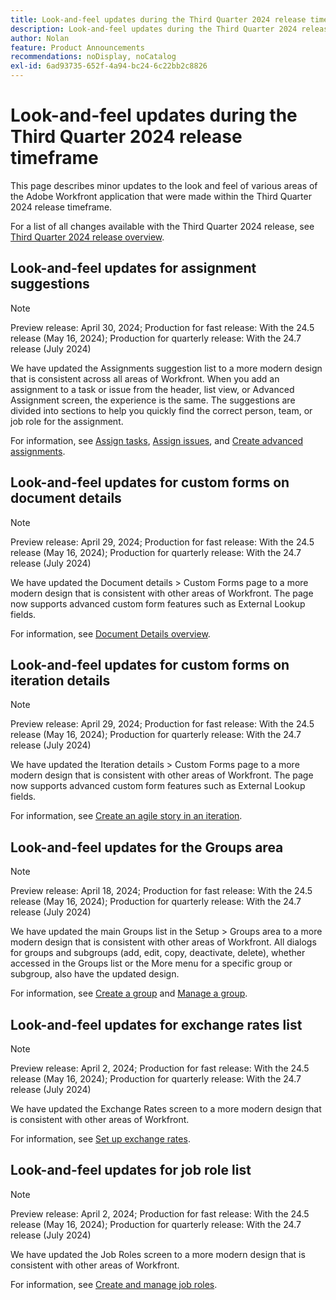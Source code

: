 ```yaml
---
title: Look-and-feel updates during the Third Quarter 2024 release time frame
description: Look-and-feel updates during the Third Quarter 2024 release time frame
author: Nolan
feature: Product Announcements
recommendations: noDisplay, noCatalog
exl-id: 6ad93735-652f-4a94-bc24-6c22bb2c8826
---
```

# Look-and-feel updates during the Third Quarter 2024 release timeframe

This page describes minor updates to the look and feel of various areas of the Adobe Workfront application that were made within the Third Quarter 2024 release timeframe.

For a list of all changes available with the Third Quarter 2024 release, see [Third Quarter 2024 release overview](/help/quicksilver/product-announcements/product-releases/24-q3-release-activity/24-q3-release-overview.md).



## Look-and-feel updates for assignment suggestions

>[!NOTE]
>
>Preview release: April 30, 2024; Production for fast release: With the 24.5 release (May 16, 2024); Production for quarterly release: With the 24.7 release (July 2024)

We have updated the Assignments suggestion list to a more modern design that is consistent across all areas of Workfront. When you add an assignment to a task or issue from the header, list view, or Advanced Assignment screen, the experience is the same. The suggestions are divided into sections to help you quickly find the correct person, team, or job role for the assignment.

For information, see [Assign tasks](/help/quicksilver/manage-work/tasks/assign-tasks/assign-tasks.md), [Assign issues](/help/quicksilver/manage-work/issues/manage-issues/assign-issues.md), and [Create advanced assignments](/help/quicksilver/manage-work/tasks/assign-tasks/create-advanced-assignments.md).

## Look-and-feel updates for custom forms on document details

>[!NOTE]
>
>Preview release: April 29, 2024; Production for fast release: With the 24.5 release (May 16, 2024); Production for quarterly release: With the 24.7 release (July 2024)

We have updated the Document details > Custom Forms page to a more modern design that is consistent with other areas of Workfront. The page now supports advanced custom form features such as External Lookup fields.

For information, see [Document Details overview](/help/quicksilver/documents/managing-documents/document-details-overview.md).

## Look-and-feel updates for custom forms on iteration details

>[!NOTE]
>
>Preview release: April 29, 2024; Production for fast release: With the 24.5 release (May 16, 2024); Production for quarterly release: With the 24.7 release (July 2024)

We have updated the Iteration details > Custom Forms page to a more modern design that is consistent with other areas of Workfront. The page now supports advanced custom form features such as External Lookup fields.

For information, see [Create an agile story in an iteration](/help/quicksilver/agile/use-scrum-in-an-agile-team/iterations/create-agile-story-in-iteration.md).

## Look-and-feel updates for the Groups area

>[!NOTE]
>
>Preview release: April 18, 2024; Production for fast release: With the 24.5 release (May 16, 2024); Production for quarterly release: With the 24.7 release (July 2024)

We have updated the main Groups list in the Setup > Groups area to a more modern design that is consistent with other areas of Workfront. All dialogs for groups and subgroups (add, edit, copy, deactivate, delete), whether accessed in the Groups list or the More menu for a specific group or subgroup, also have the updated design.

For information, see [Create a group](/help/quicksilver/administration-and-setup/manage-groups/create-and-manage-groups/create-a-group.md) and [Manage a group](/help/quicksilver/administration-and-setup/manage-groups/create-and-manage-groups/manage-a-group.md).

## Look-and-feel updates for exchange rates list

>[!NOTE]
>
>Preview release: April 2, 2024; Production for fast release: With the 24.5 release (May 16, 2024); Production for quarterly release: With the 24.7 release (July 2024)

We have updated the Exchange Rates screen to a more modern design that is consistent with other areas of Workfront.

For information, see [Set up exchange rates](/help/quicksilver/administration-and-setup/manage-workfront/exchange-rates/set-up-exchange-rates.md).

## Look-and-feel updates for job role list

>[!NOTE]
>
>Preview release: April 2, 2024; Production for fast release: With the 24.5 release (May 16, 2024); Production for quarterly release: With the 24.7 release (July 2024)

We have updated the Job Roles screen to a more modern design that is consistent with other areas of Workfront.

For information, see [Create and manage job roles](/help/quicksilver/administration-and-setup/set-up-workfront/organizational-setup/create-manage-job-roles.md).
